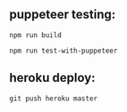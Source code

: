 ## puppeteer testing:
```npm run build```

```npm run test-with-puppeteer```

## heroku deploy:
```git push heroku master```
